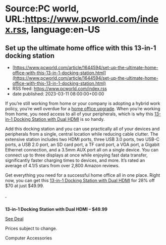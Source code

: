 # Source:PC world, URL:https://www.pcworld.com/index.rss, language:en-US

## Set up the ultimate home office with this 13-in-1 docking station
 - [https://www.pcworld.com/article/1644594/set-up-the-ultimate-home-office-with-this-13-in-1-docking-station.html](https://www.pcworld.com/article/1644594/set-up-the-ultimate-home-office-with-this-13-in-1-docking-station.html)
 - RSS feed: https://www.pcworld.com/index.rss
 - date published: 2023-03-11 08:00:00+00:00

<div id="link_wrapped_content">
<section class="wp-block-bigbite-multi-title"><div class="container"></div></section>



<p>If you&rsquo;re still working from home or your company is adopting a hybrid work policy, you&rsquo;re well overdue for a&nbsp;<a href="https://www.pcworld.com/article/1443810/work-from-home-tech-products-for-a-better-home-office.html" rel="noreferrer noopener" target="_blank">home office upgrade</a>. When you&rsquo;re working from home, you need access to all of your peripherals, which is why this&nbsp;<a href="https://shop.pcworld.com/sales/13-in-1-docking-station-with-dual-hdmi?utm_source=pcworld.com&amp;utm_medium=referral&amp;utm_campaign=13-in-1-docking-station-with-dual-hdmi&amp;utm_term=scsf-566343&amp;utm_content=a0x1P0000058UfMQAU&amp;scsonar=1" rel="noreferrer noopener" target="_blank">13-in-1 Docking Station with Dual HDMI</a>&nbsp;is so handy.</p>



<p>Add this docking station and you can use practically all of your devices and peripherals from a single, central location while reducing cable clutter. The extensive station includes two HDMI ports, three USB 3.0 ports, two USB-C ports, a USB 2.0 port, an SD card port, a TF card port, a VGA port, a Gigabit Ethernet connection, and a 3.5mm AUX port all on a single device. You can connect up to three displays at once while enjoying fast data transfer, significantly faster charging times to devices, and more. It&rsquo;s rated an average of 4.1/5 stars from over 2,800 Amazon reviews.&nbsp;</p>



<p>Get everything you need for a successful home office all in one place. Right now, you can get this&nbsp;<a href="https://shop.pcworld.com/sales/13-in-1-docking-station-with-dual-hdmi?utm_source=pcworld.com&amp;utm_medium=referral&amp;utm_campaign=13-in-1-docking-station-with-dual-hdmi&amp;utm_term=scsf-566343&amp;utm_content=a0x1P0000058UfMQAU&amp;scsonar=1" rel="noreferrer noopener" target="_blank">13-in-1 Docking Station with Dual HDMI</a>&nbsp;for 28% off $70 at just $49.99.</p>



<p><a href="https://shop.pcworld.com/sales/13-in-1-docking-station-with-dual-hdmi?utm_source=pcworld.com&amp;utm_medium=referral-cta&amp;utm_campaign=13-in-1-docking-station-with-dual-hdmi&amp;utm_term=scsf-566343&amp;utm_content=a0x1P0000058UfMQAU&amp;scsonar=1" rel="noreferrer noopener" target="_blank">&nbsp;</a></p>


<div class="extendedBlock-wrapper block-coreImage undefined"><figure class="wp-block-image"><img alt="" src="https://cdnp2.stackassets.com/18b073aab2bb58848a7e63c5af2d7bcad81924a7/store/a965ddf39382825c6c660c8d41a6421421aa6a6843ebf735fb8913e7a15b/sale_315030_primary_image.jpg" /></figure></div>



<p><strong>13-in-1 Docking Station with Dual HDMI &ndash; $49.99</strong></p>



<p><a href="https://shop.pcworld.com/sales/13-in-1-docking-station-with-dual-hdmi?utm_source=pcworld.com&amp;utm_medium=referral-cta&amp;utm_campaign=13-in-1-docking-station-with-dual-hdmi&amp;utm_term=scsf-566343&amp;utm_content=a0x1P0000058UfMQAU&amp;scsonar=1" rel="noreferrer noopener" target="_blank">See Deal</a></p>



<p>Prices subject to change.</p>

Computer Accessories</div>

